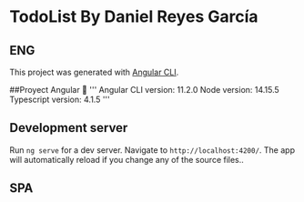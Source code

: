 

# TodoList By Daniel Reyes García
## **ENG**
This project was generated with [Angular CLI](https://github.com/angular/angular-cli).

##Proyect Angular 🔧
'''
Angular CLI version: 11.2.0
Node version: 14.15.5
Typescript version: 4.1.5
'''
## Development server

Run `ng serve` for a dev server. Navigate to `http://localhost:4200/`. The app will automatically reload if you change any of the source files..

## SPA
